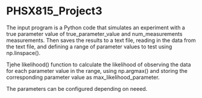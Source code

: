 # PHSX815_Project3

The input program is a Python code that simulates an experiment with a true parameter value of true_parameter_value and num_measurements measurements. Then saves the results to a text file, reading in the data from the text file, and defining a range of parameter values to test using np.linspace().

Tjehe likelihood() function to calculate the likelihood of observing the data for each parameter value in the range, using np.argmax() and storing the corresponding parameter value as max_likelihood_parameter.

The parameters can be configured depending on neeed.
